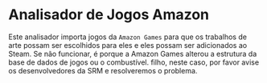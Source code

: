 # Analisador de Jogos Amazon

Este analisador importa jogos da `Amazon Games` para que os trabalhos de arte possam ser escolhidos para eles e eles possam ser adicionados ao Steam. Se não funcionar, é porque a Amazon Games alterou a estrutura da base de dados de jogos ou o combustível. filho, neste caso, por favor avise os desenvolvedores da SRM e resolveremos o problema. 